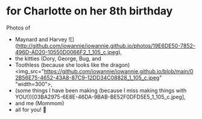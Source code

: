 # for Charlotte on her 8th birthday

Photos of 
- Maynard and Harvey ![] (http://github.com/iowannie/iowannie.github.io/photos/19E6DE50-7852-496D-AD20-10550D0066F2_1_105_c.jpeg), 
- the kitties (Dory, George, Bug, and
- Toothless (because she looks like the dragon)
  <img_src="https://github.com/iowannie/iowannie.github.io/blob/main/02B56E75-4652-43A8-87C9-12DD34C08828_1_105_c.jpeg" "width=300">, 
- (some things I have been making (because I miss making things with YOU!))[03BA2975-6E8E-46DA-9BAB-BE52F0DFD5E5_1_105_c.jpeg], 
- and me (Mommom)
- all for you! 💝
